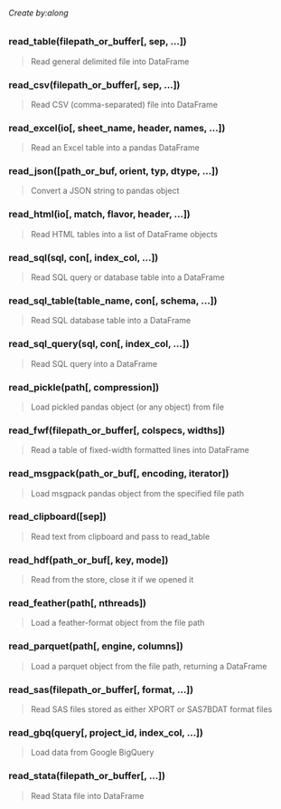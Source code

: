 ###### Create by:along

### read_table(filepath_or_buffer[, sep, …])
>Read general delimited file into DataFrame

### read_csv(filepath_or_buffer[, sep, …])
>Read CSV (comma-separated) file into DataFrame

### read_excel(io[, sheet_name, header, names, …])
>Read an Excel table into a pandas DataFrame

### read_json([path_or_buf, orient, typ, dtype, …])
>Convert a JSON string to pandas object

### read_html(io[, match, flavor, header, …])
>Read HTML tables into a list of DataFrame objects

### read_sql(sql, con[, index_col, …])
>Read SQL query or database table into a DataFrame

### read_sql_table(table_name, con[, schema, …])
>Read SQL database table into a DataFrame

### read_sql_query(sql, con[, index_col, …])
>Read SQL query into a DataFrame

### read_pickle(path[, compression])
>Load pickled pandas object (or any object) from file

### read_fwf(filepath_or_buffer[, colspecs, widths])
>Read a table of fixed-width formatted lines into DataFrame

### read_msgpack(path_or_buf[, encoding, iterator])
>Load msgpack pandas object from the specified file path

### read_clipboard([sep])
>Read text from clipboard and pass to read_table

### read_hdf(path_or_buf[, key, mode])
>Read from the store, close it if we opened it

### read_feather(path[, nthreads])
>Load a feather-format object from the file path

### read_parquet(path[, engine, columns])
>Load a parquet object from the file path, returning a DataFrame

### read_sas(filepath_or_buffer[, format, …])
>Read SAS files stored as either XPORT or SAS7BDAT format files


### read_gbq(query[, project_id, index_col, …])
>Load data from Google BigQuery

### read_stata(filepath_or_buffer[, …])
>Read Stata file into DataFrame